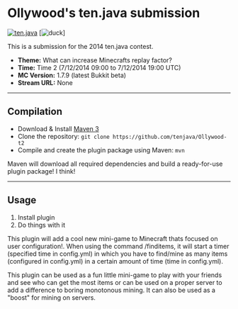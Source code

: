 ﻿Ollywood's ten.java submission
==============================

[![ten.java](https://cdn.mediacru.sh/hu4CJqRD7AiB.svg)](https://tenjava.com/)
[![duck](http://www.whateats.com/wp-content/uploads/2010/04/duck-jaroslav-novak.jpt_.jpg)]

This is a submission for the 2014 ten.java contest.

- __Theme:__ What can increase Minecrafts replay factor?
- __Time:__ Time 2 (7/12/2014 09:00 to 7/12/2014 19:00 UTC)
- __MC Version:__ 1.7.9 (latest Bukkit beta)
- __Stream URL:__ None

---------------------------------------

Compilation
-----------

- Download & Install [Maven 3](http://maven.apache.org/download.html)
- Clone the repository: `git clone https://github.com/tenjava/Ollywood-t2`
- Compile and create the plugin package using Maven: `mvn`

Maven will download all required dependencies and build a ready-for-use plugin package! I think!

---------------------------------------

Usage
-----

1. Install plugin
2. Do things with it

This plugin will add a cool new mini-game to Minecraft thats focused on user configuration!.
When using the command /finditems, it will start a timer (specified time in config.yml) in which you have to find/mine as many items (configured in config.yml) in a certain amount of time (time in config.yml).

This plugin can be used as a fun little mini-game to play with your friends and see who can get the most items or can be used on a proper server to add a difference to boring monotonous mining. It can also be used as a "boost" for mining on servers.




